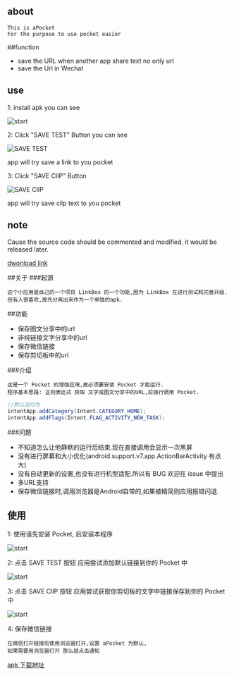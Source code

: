 ## about

    This is aPocket
    For the purpose to use pocket easier

##function
- save the URL when another app share text no only url
- save the Url in Wechat

## use
1: install apk 
you can see 

![start](http://qiaoblog.b0.upaiyun.com/1.jpg)

2: Click "SAVE TEST" Button
you can see 

![SAVE TEST](http://qiaoblog.b0.upaiyun.com/2.jpg)

app will try save a link to you pocket

3: Click "SAVE ClIP" Button

![SAVE ClIP](http://qiaoblog.b0.upaiyun.com/3.jpg)

app will try save cilp text to you pocket

## note
Cause the source code should be commented and modified, it would be released later.

[dwonload link](http://qiaoblog.b0.upaiyun.com/app-release.apk)

##关于
###起源

    这个小应用是自己的一个项目 LinkBox 的一个功能,因为 LinkBox 在进行测试和完善升级.
    但有人很喜欢,故先分离出来作为一个单独的apk.

##功能
- 保存图文分享中的url
- 非纯链接文字分享中的url
- 保存微信链接
- 保存剪切板中的url

###介绍

    这是一个 Pocket 的增强应用,故必须要安装 Pocket 才能运行.
    程序基本思路: 正则表达式 获取 文字或图文分享中的URL,后强行调用 Pocket.

```java
//默认运行为
intentApp.addCategory(Intent.CATEGORY_HOME);
intentApp.addFlags(Intent.FLAG_ACTIVITY_NEW_TASK);
```

###问题
- 不知道怎么让他静默的运行后结束.现在直接调用会显示一次黑屏
- 没有进行屏幕和大小优化(android.support.v7.app.ActionBarActivity 有点大)
- 没有自动更新的设置,也没有进行机型适配.所以有 BUG 欢迎在 issue 中提出
- 多URL支持
- 保存微信链接时,调用浏览器是Android自带的,如果被精简则应用报错闪退.

## 使用
1: 使用请先安装 Pocket, 后安装本程序

![start](http://qiaoblog.b0.upaiyun.com/1.jpg)

2: 点击 SAVE TEST 按钮 
应用尝试添加默认链接到你的 Pocket 中

![start](http://qiaoblog.b0.upaiyun.com/2.jpg)
    
3: 点击 SAVE ClIP 按钮 
应用尝试获取你剪切板的文字中链接保存到你的 Pocket 中

![start](http://qiaoblog.b0.upaiyun.com/3.jpg)
    
4: 保存微信链接

    在微信打开链接后使用浏览器打开,设置 aPocket 为默认,
    如果需要用浏览器打开 那么就点击通知
    
[apk 下载地址](http://qiaoblog.b0.upaiyun.com/app-release.apk)
